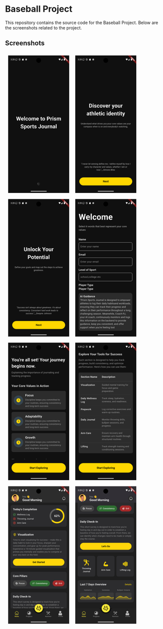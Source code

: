 # Baseball Project

This repository contains the source code for the Baseball Project. Below are the screenshots related to the project.

## Screenshots

<div style="display: flex; flex-wrap: wrap;">
  <img src="screenshots/Screenshot_1745227698.png" alt="Screenshot 1" style="width: 200px; margin: 10px;">
  <img src="screenshots/Screenshot_1745227700.png" alt="Screenshot 2" style="width: 200px; margin: 10px;">
  <img src="screenshots/Screenshot_1745227703.png" alt="Screenshot 3" style="width: 200px; margin: 10px;">
  <img src="screenshots/Screenshot_1745227707.png" alt="Screenshot 4" style="width: 200px; margin: 10px;">
  <img src="screenshots/Screenshot_1745227714.png" alt="Screenshot 5" style="width: 200px; margin: 10px;">
  <img src="screenshots/Screenshot_1745227720.png" alt="Screenshot 6" style="width: 200px; margin: 10px;">
  <img src="screenshots/Screenshot_1745227723.png" alt="Screenshot 7" style="width: 200px; margin: 10px;">
  <img src="screenshots/Screenshot_1745227728.png" alt="Screenshot 8" style="width: 200px; margin: 10px;">
</div>
